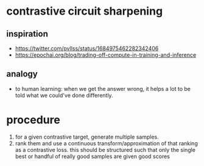 # contrastive circuit sharpening

## inspiration

* https://twitter.com/pvllss/status/1684975462282342406
* https://epochai.org/blog/trading-off-compute-in-training-and-inference


## analogy 

* to human learning: when we get the answer wrong, it helps a lot to be told what we could've done differently.

# procedure

1. for a given contrastive target, generate multiple samples.
2. rank them and use a continuous transform/approximation of that ranking as a contrastive loss. this should be structured such that only the single best or handful of really good samples are given good scores


